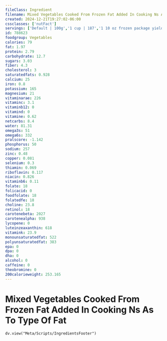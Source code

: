 ```yaml
---
fileClass: Ingredient
filename: Mixed Vegetables Cooked From Frozen Fat Added In Cooking Ns As To Type Of Fat
created: 2024-12-21T19:27:02-06:00
cssclasses: ['nutFact']
servings: ['Default | 100g','1 cup | 187','1 10 oz frozen package yields | 283']
id: 788623
foodgroup: Vegetables
calories: 79
fat: 1.97
protein: 2.79
carbohydrate: 12.7
sugars: 3.03
fiber: 4.3
cholesterol: 3
saturatedfats: 0.928
calcium: 25
iron: 0.8
potassium: 165
magnesium: 21
vitaminarae: 226
vitaminc: 3.1
vitaminb12: 0
vitamind: 0
vitamine: 0.62
netcarbs: 8.4
water: 81.31
omega3s: 51
omega6s: 332
pralscore: -1.142
phosphorus: 50
sodium: 257
zinc: 0.48
copper: 0.081
selenium: 0.3
thiamin: 0.069
riboflavin: 0.117
niacin: 0.826
vitaminb6: 0.11
folate: 18
folicacid: 0
foodfolate: 18
folatedfe: 18
choline: 23.8
retinol: 18
carotenebeta: 2027
carotenealpha: 938
lycopene: 0
luteinzeaxanthin: 618
vitamink: 23.9
monounsaturatedfat: 522
polyunsaturatedfat: 383
epa: 0
dpa: 0
dha: 0
alcohol: 0
caffeine: 0
theobromine: 0
200calorieweight: 253.165
---
```


# Mixed Vegetables Cooked From Frozen Fat Added In Cooking Ns As To Type Of Fat

```dataviewjs
dv.view("Meta/Scripts/IngredientsFooter")
```